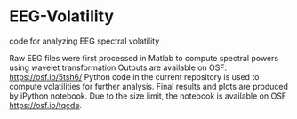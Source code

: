 # EEG-Volatility
code for analyzing EEG spectral volatility

Raw EEG files were first processed in Matlab to compute spectral powers using wavelet transformation
Outputs are available on OSF: https://osf.io/5tsh6/
Python code in the current repository is used to compute volatilities for further analysis. 
Final results and plots are produced by iPython notebook. Due to the size limit, the notebook is available on OSF https://osf.io/tqcde. 
